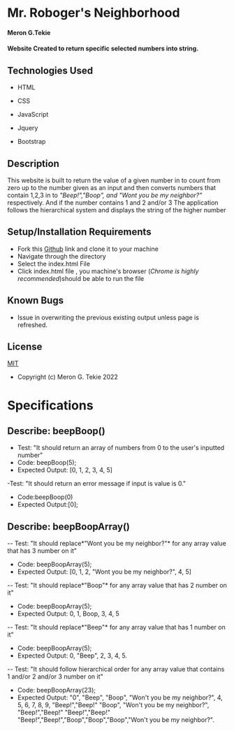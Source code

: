 # Mr. Roboger's Neighborhood

#### Meron G.Tekie

#### Website Created to return specific selected numbers into string.

## Technologies Used

- HTML

- CSS

- JavaScript

- Jquery

- Bootstrap

## Description

This website is built to return the value of a given number in to count from zero up to the number given as an input and then converts numbers that contain 1,2,3 in to _"Beep!","Boop", and "Wont you be my neighbor?"_ respectively. And if the number contains 1 and 2 and/or 3 The application follows the hierarchical system and displays the string of the higher number

## Setup/Installation Requirements

- Fork this [Github](https://github.com/MeronTekie/MrRogobers-Neighborhood.git) link and clone it to your machine
- Navigate through the directory
- Select the index.html File
- Click index.html file , you machine's browser (_Chrome is highly recommended_)should be able to run the file

## Known Bugs

- Issue in overwriting the previous existing output unless page is refreshed.

## License

[MIT](https://opensource.org/licenses/MIT)

- Copyright (c) Meron G. Tekie 2022

# Specifications

## Describe: beepBoop()

- Test: "It should return an array of numbers from 0 to the user's inputted number"
- Code: beepBoop(5);
- Expected Output: [0, 1, 2, 3, 4, 5]

-Test: "It should return an error message if input is value is 0."

- Code:beepBoop(0)
- Expected Output:[0];

## Describe: beepBoopArray()

-- Test: "It should replace*"Wont you be my neighbor?"* for any array value that has 3 number on it"

- Code: beepBoopArray(5);
- Expected Output: [0, 1, 2, "Wont you be my neighbor?", 4, 5]

-- Test: "It should replace*"Boop"* for any array value that has 2 number on it"

- Code: beepBoopArray(5);
- Expected Output: 0, 1, Boop, 3, 4, 5

-- Test: "It should replace*"Beep"* for any array value that has 1 number on it"

- Code: beepBoopArray(5);
- Expected Output: 0, "Beep", 2, 3, 4, 5.

-- Test: "It should follow hierarchical order for any array value that contains 1 and/or 2 and/or 3 number on it"

- Code: beepBoopArray(23);
- Expected Output: "0", "Beep", "Boop", "Won't you be my neighbor?", 4, 5, 6, 7, 8, 9, "Beep!","Beep!" "Boop", "Won't you be my neighbor?", "Beep!","Beep!" "Beep!","Beep!" "Beep!","Beep!","Boop","Boop","Boop","Won't you be my neighbor?".
